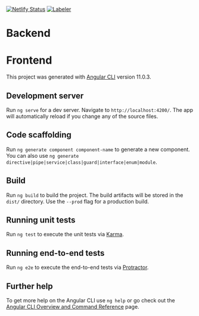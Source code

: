 [![Netlify Status](https://api.netlify.com/api/v1/badges/d7b6c16e-4860-4e4b-9d83-9a7290008c2c/deploy-status)](https://thinice.netlify.app) [![Labeler](https://github.com/NICETHI/webSite/workflows/Labeler/badge.svg?branch=main)](https://github.com/NICETHI/webSite/actions?query=workflow%3ALabeler)

# Backend

# Frontend

This project was generated with
[Angular CLI](https://github.com/angular/angular-cli) version 11.0.3.

## Development server

Run `ng serve` for a dev server. Navigate to `http://localhost:4200/`. The app
will automatically reload if you change any of the source files.

## Code scaffolding

Run `ng generate component component-name` to generate a new component. You can
also use `ng generate directive|pipe|service|class|guard|interface|enum|module`.

## Build

Run `ng build` to build the project. The build artifacts will be stored in the
`dist/` directory. Use the `--prod` flag for a production build.

## Running unit tests

Run `ng test` to execute the unit tests via
[Karma](https://karma-runner.github.io).

## Running end-to-end tests

Run `ng e2e` to execute the end-to-end tests via
[Protractor](http://www.protractortest.org/).

## Further help

To get more help on the Angular CLI use `ng help` or go check out the
[Angular CLI Overview and Command Reference](https://angular.io/cli) page.
